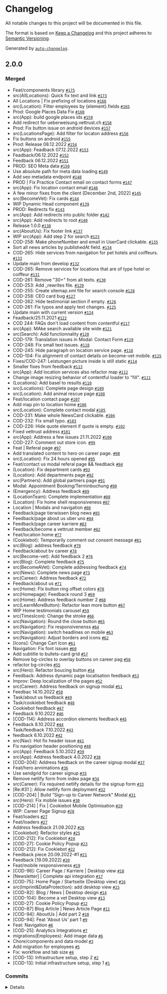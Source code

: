 # Changelog

All notable changes to this project will be documented in this file.

The format is based on [Keep a Changelog](https://keepachangelog.com/en/1.0.0/)
and this project adheres to [Semantic Versioning](https://semver.org/spec/v2.0.0.html).

Generated by [`auto-changelog`](https://github.com/CookPete/auto-changelog).

## 2.0.0

### Merged

- Feat/components library [`#175`](https://github.com/somethingcreative-agency/vettrust-clinica_alpina/pull/175)
- src(AllLocations): Quick fix text and link [`#173`](https://github.com/somethingcreative-agency/vettrust-clinica_alpina/pull/173)
- All Locations | Fix prefixing of locations [`#166`](https://github.com/somethingcreative-agency/vettrust-clinica_alpina/pull/166)
- src(Location): Filter employees by {element}.fields [`#165`](https://github.com/somethingcreative-agency/vettrust-clinica_alpina/pull/165)
- Prod: Google Places Data Fix [`#160`](https://github.com/somethingcreative-agency/vettrust-clinica_alpina/pull/160)
- src(App): build google places ids [`#159`](https://github.com/somethingcreative-agency/vettrust-clinica_alpina/pull/159)
- Add redirect for ueberweisung.vettrust.ch [`#158`](https://github.com/somethingcreative-agency/vettrust-clinica_alpina/pull/158)
- Prod: Fix button issue on android devices [`#157`](https://github.com/somethingcreative-agency/vettrust-clinica_alpina/pull/157)
- src(LocationsPage): Add filter for locaton address [`#156`](https://github.com/somethingcreative-agency/vettrust-clinica_alpina/pull/156)
-  Fix buttons on android [`#155`](https://github.com/somethingcreative-agency/vettrust-clinica_alpina/pull/155)
- Prod: Release 08.12.2022 [`#154`](https://github.com/somethingcreative-agency/vettrust-clinica_alpina/pull/154)
- src(App): Feadback 07.12.2022 [`#153`](https://github.com/somethingcreative-agency/vettrust-clinica_alpina/pull/153)
- Feadback/06.12.2022 [`#152`](https://github.com/somethingcreative-agency/vettrust-clinica_alpina/pull/152)
- Feedback 06.12.2022 [`#151`](https://github.com/somethingcreative-agency/vettrust-clinica_alpina/pull/151)
- PROD: SEO Meta data [`#150`](https://github.com/somethingcreative-agency/vettrust-clinica_alpina/pull/150)
- Use absolute path for meta data loading [`#149`](https://github.com/somethingcreative-agency/vettrust-clinica_alpina/pull/149)
- Add seo metadata endpoint [`#148`](https://github.com/somethingcreative-agency/vettrust-clinica_alpina/pull/148)
- PROD | Fix Practice Contact email on contact forms [`#147`](https://github.com/somethingcreative-agency/vettrust-clinica_alpina/pull/147)
- src(App): Fix location contact email  [`#146`](https://github.com/somethingcreative-agency/vettrust-clinica_alpina/pull/146)
- A few minor fixes from the client [December 2nd, 2022] [`#145`](https://github.com/somethingcreative-agency/vettrust-clinica_alpina/pull/145)
- src(BecomeVet): Fix cards [`#144`](https://github.com/somethingcreative-agency/vettrust-clinica_alpina/pull/144)
- WIP Dynamic Head component [`#139`](https://github.com/somethingcreative-agency/vettrust-clinica_alpina/pull/139)
- PROD: Redirects fix [`#143`](https://github.com/somethingcreative-agency/vettrust-clinica_alpina/pull/143)
- src(App): Add redirects into public folder [`#142`](https://github.com/somethingcreative-agency/vettrust-clinica_alpina/pull/142)
- src(App): Add redirects to root [`#140`](https://github.com/somethingcreative-agency/vettrust-clinica_alpina/pull/140)
- Release 1.0.0 [`#138`](https://github.com/somethingcreative-agency/vettrust-clinica_alpina/pull/138)
- src(AboutUs): Fix footer link [`#137`](https://github.com/somethingcreative-agency/vettrust-clinica_alpina/pull/137)
- WIP src(App): Add step 2 for search [`#123`](https://github.com/somethingcreative-agency/vettrust-clinica_alpina/pull/123)
- COD-258: Make phoneNumber and email in UserCard clickable. [`#135`](https://github.com/somethingcreative-agency/vettrust-clinica_alpina/pull/135)
- Sort all news articles by publishedAt field. [`#134`](https://github.com/somethingcreative-agency/vettrust-clinica_alpina/pull/134)
- COD-265: Hide services from navigation for pet hotels and coiffeurs. [`#133`](https://github.com/somethingcreative-agency/vettrust-clinica_alpina/pull/133)
- Update main from develop [`#132`](https://github.com/somethingcreative-agency/vettrust-clinica_alpina/pull/132)
- COD-265: Remove services for locations that are of type hotel or coiffeur [`#131`](https://github.com/somethingcreative-agency/vettrust-clinica_alpina/pull/131)
- COD-261: Remove "30+" from all texts. [`#130`](https://github.com/somethingcreative-agency/vettrust-clinica_alpina/pull/130)
- COD-253: Add _rewrites file. [`#129`](https://github.com/somethingcreative-agency/vettrust-clinica_alpina/pull/129)
- COD-255: Create sitemap.xml file for search console [`#128`](https://github.com/somethingcreative-agency/vettrust-clinica_alpina/pull/128)
- COD-258: CEO card bug [`#127`](https://github.com/somethingcreative-agency/vettrust-clinica_alpina/pull/127)
- COD-262: Hide testimonial section if empty. [`#126`](https://github.com/somethingcreative-agency/vettrust-clinica_alpina/pull/126)
- COD-261: Fix typos and apply text changes. [`#125`](https://github.com/somethingcreative-agency/vettrust-clinica_alpina/pull/125)
- Update main with current version [`#124`](https://github.com/somethingcreative-agency/vettrust-clinica_alpina/pull/124)
- Feadback/25.11.2021 [`#122`](https://github.com/somethingcreative-agency/vettrust-clinica_alpina/pull/122)
- COD 244: FAQs don't load content from contentful [`#117`](https://github.com/somethingcreative-agency/vettrust-clinica_alpina/pull/117)
- src(App): MAke search available site wide [`#121`](https://github.com/somethingcreative-agency/vettrust-clinica_alpina/pull/121)
- src(Search): Add functionnality [`#120`](https://github.com/somethingcreative-agency/vettrust-clinica_alpina/pull/120)
- COD-179: Translation issues in Modal: Contact Form [`#119`](https://github.com/somethingcreative-agency/vettrust-clinica_alpina/pull/119)
- COD-248: Fix small text issues. [`#118`](https://github.com/somethingcreative-agency/vettrust-clinica_alpina/pull/118)
- COD-245: Hide paragraph on location service page. [`#116`](https://github.com/somethingcreative-agency/vettrust-clinica_alpina/pull/116)
- COD-104: Fix alignment of contact details on become-vet mobile. [`#115`](https://github.com/somethingcreative-agency/vettrust-clinica_alpina/pull/115)
- Fixes/COD-247: Leistungen picture inside is still static [`#114`](https://github.com/somethingcreative-agency/vettrust-clinica_alpina/pull/114)
- Smaller fixes from feedback [`#113`](https://github.com/somethingcreative-agency/vettrust-clinica_alpina/pull/113)
- src(App): Add location services also refactor map [`#112`](https://github.com/somethingcreative-agency/vettrust-clinica_alpina/pull/112)
- Change image resizing behavior of contentful loader to "fill". [`#111`](https://github.com/somethingcreative-agency/vettrust-clinica_alpina/pull/111)
- (Locations): Add basel to results [`#110`](https://github.com/somethingcreative-agency/vettrust-clinica_alpina/pull/110)
- src(Locations): Complete page design [`#109`](https://github.com/somethingcreative-agency/vettrust-clinica_alpina/pull/109)
- src(Location): Add animal rescue page [`#108`](https://github.com/somethingcreative-agency/vettrust-clinica_alpina/pull/108)
- Feat/location contact page [`#107`](https://github.com/somethingcreative-agency/vettrust-clinica_alpina/pull/107)
- Add map pin to location home [`#106`](https://github.com/somethingcreative-agency/vettrust-clinica_alpina/pull/106)
- src(Location): Complete contact modal [`#105`](https://github.com/somethingcreative-agency/vettrust-clinica_alpina/pull/105)
- COD-231: Make whole NewsCard clickable. [`#104`](https://github.com/somethingcreative-agency/vettrust-clinica_alpina/pull/104)
- COD-232: Fix small typo. [`#103`](https://github.com/somethingcreative-agency/vettrust-clinica_alpina/pull/103)
- COD-226: Hide quote element if quote is empty. [`#102`](https://github.com/somethingcreative-agency/vettrust-clinica_alpina/pull/102)
- Fixed vettrust address [`#101`](https://github.com/somethingcreative-agency/vettrust-clinica_alpina/pull/101)
- src(App): Address a few issues 21.11.2022 [`#100`](https://github.com/somethingcreative-agency/vettrust-clinica_alpina/pull/100)
- COD-227: Comment out store icon. [`#99`](https://github.com/somethingcreative-agency/vettrust-clinica_alpina/pull/99)
- Feat | Referal page [`#97`](https://github.com/somethingcreative-agency/vettrust-clinica_alpina/pull/97)
- Add translated content to hero on career page. [`#98`](https://github.com/somethingcreative-agency/vettrust-clinica_alpina/pull/98)
- src(Location): Fix 24 hours opened [`#95`](https://github.com/somethingcreative-agency/vettrust-clinica_alpina/pull/95)
- Feat/contact us modal referal page && feedback [`#94`](https://github.com/somethingcreative-agency/vettrust-clinica_alpina/pull/94)
- (Location): Fix department cards [`#93`](https://github.com/somethingcreative-agency/vettrust-clinica_alpina/pull/93)
- (Location): Add departments page [`#92`](https://github.com/somethingcreative-agency/vettrust-clinica_alpina/pull/92)
- src(Partners): Add global partners page [`#91`](https://github.com/somethingcreative-agency/vettrust-clinica_alpina/pull/91)
- Modal: Appointment Booking/Terminbuchung [`#90`](https://github.com/somethingcreative-agency/vettrust-clinica_alpina/pull/90)
- (Emergency): Address feedback [`#89`](https://github.com/somethingcreative-agency/vettrust-clinica_alpina/pull/89)
- (LocationTeam): Complete implementation [`#88`](https://github.com/somethingcreative-agency/vettrust-clinica_alpina/pull/88)
- (Location): Fix home shell responsiveness [`#87`](https://github.com/somethingcreative-agency/vettrust-clinica_alpina/pull/87)
- Location | Modals and navigation [`#86`](https://github.com/somethingcreative-agency/vettrust-clinica_alpina/pull/86)
- Feedback/page tierwissen blog news [`#85`](https://github.com/somethingcreative-agency/vettrust-clinica_alpina/pull/85)
- Feedback/page about us uber uns [`#84`](https://github.com/somethingcreative-agency/vettrust-clinica_alpina/pull/84)
- Feedback/page career karriere [`#83`](https://github.com/somethingcreative-agency/vettrust-clinica_alpina/pull/83)
- Feedback/become a vettrust member [`#82`](https://github.com/somethingcreative-agency/vettrust-clinica_alpina/pull/82)
- Feat/location home [`#77`](https://github.com/somethingcreative-agency/vettrust-clinica_alpina/pull/77)
- (Cookiebot): Temporarily comment out consent message [`#81`](https://github.com/somethingcreative-agency/vettrust-clinica_alpina/pull/81)
- src(Blog): address feedback [`#79`](https://github.com/somethingcreative-agency/vettrust-clinica_alpina/pull/79)
- Feedback/about bv career [`#78`](https://github.com/somethingcreative-agency/vettrust-clinica_alpina/pull/78)
- src(Become-vet): Add feedback 2 [`#76`](https://github.com/somethingcreative-agency/vettrust-clinica_alpina/pull/76)
- src(Blog): Complete feedback [`#75`](https://github.com/somethingcreative-agency/vettrust-clinica_alpina/pull/75)
- src(BecomeAVet): Complete addressing feedback [`#74`](https://github.com/somethingcreative-agency/vettrust-clinica_alpina/pull/74)
- src(News): Complete news page [`#73`](https://github.com/somethingcreative-agency/vettrust-clinica_alpina/pull/73)
- src(Career): Address feedback [`#72`](https://github.com/somethingcreative-agency/vettrust-clinica_alpina/pull/72)
- Feedback/about us [`#71`](https://github.com/somethingcreative-agency/vettrust-clinica_alpina/pull/71)
- src(Home): FIx button ring offset colors [`#70`](https://github.com/somethingcreative-agency/vettrust-clinica_alpina/pull/70)
- src(Homepage): Feedback round 3 [`#69`](https://github.com/somethingcreative-agency/vettrust-clinica_alpina/pull/69)
- src(Home): Address feedback number 2 [`#68`](https://github.com/somethingcreative-agency/vettrust-clinica_alpina/pull/68)
- src(LearnMoreButton): Refactor lean more button [`#67`](https://github.com/somethingcreative-agency/vettrust-clinica_alpina/pull/67)
- WIP Home testimonials carousel [`#59`](https://github.com/somethingcreative-agency/vettrust-clinica_alpina/pull/59)
- src(TimesIcon): Change the stroke [`#66`](https://github.com/somethingcreative-agency/vettrust-clinica_alpina/pull/66)
- src(Navigation): Round the close button [`#65`](https://github.com/somethingcreative-agency/vettrust-clinica_alpina/pull/65)
- src(Navigation): Fix responsivenenss [`#64`](https://github.com/somethingcreative-agency/vettrust-clinica_alpina/pull/64)
- src(Navigation): switch headlines on mobile [`#63`](https://github.com/somethingcreative-agency/vettrust-clinica_alpina/pull/63)
- src(Navigation): Adjust borders and icons [`#62`](https://github.com/somethingcreative-agency/vettrust-clinica_alpina/pull/62)
- [Icons]: Change Cart Icon [`#61`](https://github.com/somethingcreative-agency/vettrust-clinica_alpina/pull/61)
- Navigation: Fix font issues [`#60`](https://github.com/somethingcreative-agency/vettrust-clinica_alpina/pull/60)
- Add subtitle to bullets-card grid [`#57`](https://github.com/somethingcreative-agency/vettrust-clinica_alpina/pull/57)
- Remove bg-circles to overlay buttons on career pag [`#56`](https://github.com/somethingcreative-agency/vettrust-clinica_alpina/pull/56)
- refactor bg-circles [`#55`](https://github.com/somethingcreative-agency/vettrust-clinica_alpina/pull/55)
- src(Hero): Refactor boucing button [`#54`](https://github.com/somethingcreative-agency/vettrust-clinica_alpina/pull/54)
- Feedback: Address dynamic page localisation feedback [`#53`](https://github.com/somethingcreative-agency/vettrust-clinica_alpina/pull/53)
- Improv: Deep localization of the pages [`#52`](https://github.com/somethingcreative-agency/vettrust-clinica_alpina/pull/52)
- src(Career): Address feedback on signup modal [`#51`](https://github.com/somethingcreative-agency/vettrust-clinica_alpina/pull/51)
- Feedbac 14.10.2022 [`#50`](https://github.com/somethingcreative-agency/vettrust-clinica_alpina/pull/50)
- Task/about us feedback [`#49`](https://github.com/somethingcreative-agency/vettrust-clinica_alpina/pull/49)
- Task/cookiebot feedback [`#48`](https://github.com/somethingcreative-agency/vettrust-clinica_alpina/pull/48)
- Cookiebot feedback [`#47`](https://github.com/somethingcreative-agency/vettrust-clinica_alpina/pull/47)
- Feedback 9.10.2022 [`#46`](https://github.com/somethingcreative-agency/vettrust-clinica_alpina/pull/46)
- [COD-114]: Address accordion elements feedback [`#45`](https://github.com/somethingcreative-agency/vettrust-clinica_alpina/pull/45)
- Feedback 8.10.2022 [`#44`](https://github.com/somethingcreative-agency/vettrust-clinica_alpina/pull/44)
- Task/feedback 7.10.2022 [`#43`](https://github.com/somethingcreative-agency/vettrust-clinica_alpina/pull/43)
- feedback 6.10.2022 [`#42`](https://github.com/somethingcreative-agency/vettrust-clinica_alpina/pull/42)
- src(Nav): Hot fix header issue [`#41`](https://github.com/somethingcreative-agency/vettrust-clinica_alpina/pull/41)
-  Fix navigation header positioning [`#40`](https://github.com/somethingcreative-agency/vettrust-clinica_alpina/pull/40)
- src(App): Feedback 5.10.2022 [`#39`](https://github.com/somethingcreative-agency/vettrust-clinica_alpina/pull/39)
- src(App): Address feedback 4.0.2022 [`#38`](https://github.com/somethingcreative-agency/vettrust-clinica_alpina/pull/38)
-  [COD-204]: Address feedback on the career signup modal [`#37`](https://github.com/somethingcreative-agency/vettrust-clinica_alpina/pull/37)
- Feat/hero annimations [`#36`](https://github.com/somethingcreative-agency/vettrust-clinica_alpina/pull/36)
- Use sendgrid for career signup [`#35`](https://github.com/somethingcreative-agency/vettrust-clinica_alpina/pull/35)
- Remove netlify form from index page [`#34`](https://github.com/somethingcreative-agency/vettrust-clinica_alpina/pull/34)
- src(Career): Fix required netlify details for the signup form [`#33`](https://github.com/somethingcreative-agency/vettrust-clinica_alpina/pull/33)
- [Re:#31 ]: Allow netlify form deployment [`#32`](https://github.com/somethingcreative-agency/vettrust-clinica_alpina/pull/32)
- [COD-204] | Build "Sign-up to Career Network" Modal [`#31`](https://github.com/somethingcreative-agency/vettrust-clinica_alpina/pull/31)
- src(Hero): Fix mobile issues [`#30`](https://github.com/somethingcreative-agency/vettrust-clinica_alpina/pull/30)
- [COD-214] | Fix | Cookiebot Mobile Optimisation [`#29`](https://github.com/somethingcreative-agency/vettrust-clinica_alpina/pull/29)
- WIP: Career Page Signup [`#28`](https://github.com/somethingcreative-agency/vettrust-clinica_alpina/pull/28)
- Feat/loaders [`#27`](https://github.com/somethingcreative-agency/vettrust-clinica_alpina/pull/27)
- Feat/loaders [`#27`](https://github.com/somethingcreative-agency/vettrust-clinica_alpina/pull/27)
- Address feedback 21.09.2022 [`#26`](https://github.com/somethingcreative-agency/vettrust-clinica_alpina/pull/26)
- [Cookiebot]: Refactor styles [`#25`](https://github.com/somethingcreative-agency/vettrust-clinica_alpina/pull/25)
- [COD-212]: Fix Cookiebot [`#24`](https://github.com/somethingcreative-agency/vettrust-clinica_alpina/pull/24)
- [COD-27]: Cookie Policy Popup [`#23`](https://github.com/somethingcreative-agency/vettrust-clinica_alpina/pull/23)
- [COD-212]: Fix Cookiebot [`#22`](https://github.com/somethingcreative-agency/vettrust-clinica_alpina/pull/22)
- Feedback piece 20.09.2022-#1 [`#21`](https://github.com/somethingcreative-agency/vettrust-clinica_alpina/pull/21)
- Feedback [19.09.2022] [`#20`](https://github.com/somethingcreative-agency/vettrust-clinica_alpina/pull/20)
- Feat/mobile responsiveness [`#19`](https://github.com/somethingcreative-agency/vettrust-clinica_alpina/pull/19)
- [COD-96]: Career Page / Karriere | Desktop view [`#18`](https://github.com/somethingcreative-agency/vettrust-clinica_alpina/pull/18)
- [Newsletter] | Complete api integration [`#17`](https://github.com/somethingcreative-agency/vettrust-clinica_alpina/pull/17)
- [COD-75]: Home Page / Startseite (Desktop view) [`#16`](https://github.com/somethingcreative-agency/vettrust-clinica_alpina/pull/16)
- src(Imprint&DataProtection): add desktop view [`#15`](https://github.com/somethingcreative-agency/vettrust-clinica_alpina/pull/15)
- [COD-82]: Blog / News | Desktop design [`#14`](https://github.com/somethingcreative-agency/vettrust-clinica_alpina/pull/14)
- [COD-104]: Become a vet Desktop view [`#13`](https://github.com/somethingcreative-agency/vettrust-clinica_alpina/pull/13)
- [COD-27]: Cookie Policy Popup [`#12`](https://github.com/somethingcreative-agency/vettrust-clinica_alpina/pull/12)
- [COD-87] Blog Article | News Article Page [`#11`](https://github.com/somethingcreative-agency/vettrust-clinica_alpina/pull/11)
- [COD-94]: AboutUs | Add part 2 [`#10`](https://github.com/somethingcreative-agency/vettrust-clinica_alpina/pull/10)
- [COD-94]: Feat 'About Us' part 1 [`#9`](https://github.com/somethingcreative-agency/vettrust-clinica_alpina/pull/9)
- Feat: Navigation [`#8`](https://github.com/somethingcreative-agency/vettrust-clinica_alpina/pull/8)
- [COD-25]: Analytics Integrations [`#7`](https://github.com/somethingcreative-agency/vettrust-clinica_alpina/pull/7)
- migrations(Employees): Add image data [`#6`](https://github.com/somethingcreative-agency/vettrust-clinica_alpina/pull/6)
- Chore/components and data model [`#3`](https://github.com/somethingcreative-agency/vettrust-clinica_alpina/pull/3)
- Add migration for employees [`#5`](https://github.com/somethingcreative-agency/vettrust-clinica_alpina/pull/5)
- Fix: workflow and tab size [`#4`](https://github.com/somethingcreative-agency/vettrust-clinica_alpina/pull/4)
- [COD-13]: Infrastructure setup, step 2 [`#2`](https://github.com/somethingcreative-agency/vettrust-clinica_alpina/pull/2)
- [COD-13]: Initial infrastructure setup, step 1 [`#1`](https://github.com/somethingcreative-agency/vettrust-clinica_alpina/pull/1)

### Commits
<details>

- src(App): Add components library [`cd3853d`](https://github.com/somethingcreative-agency/vettrust-clinica_alpina/commit/cd3853d06025021196728e0118340696824b1850)
- src(App): Fix build script [`c449adf`](https://github.com/somethingcreative-agency/vettrust-clinica_alpina/commit/c449adf8482294e47e8d0131fc559bee4cad518c)
- src(App): Run scripts [`c0e67f5`](https://github.com/somethingcreative-agency/vettrust-clinica_alpina/commit/c0e67f586feb364d5e874072062c3167596fff95)
- src(App): complete feedback [`74c5af5`](https://github.com/somethingcreative-agency/vettrust-clinica_alpina/commit/74c5af549dfff40f9a2a8c19781f1e5d66b41bf1)
- src(App): Apply use memo in multiple places to get better ux on mobile devices [`42d7684`](https://github.com/somethingcreative-agency/vettrust-clinica_alpina/commit/42d76844d46ee691289eaad86b8c98e1c7aba1e3)
- src(Search): Complete the whole flow [`46f71af`](https://github.com/somethingcreative-agency/vettrust-clinica_alpina/commit/46f71afbf3119f593b5ca1ab1ffeb94f74969f50)
- src(Location/Team): Fix filtering [`3320381`](https://github.com/somethingcreative-agency/vettrust-clinica_alpina/commit/3320381937670debfb4bc1efe0df2c2a89b5fa76)
- src(App): Memoize all caroussel content [`c5a64ce`](https://github.com/somethingcreative-agency/vettrust-clinica_alpina/commit/c5a64ce9fc817e92ebf92b465d63ccc8d826bb22)
- src(Location): Change FAQs relationship [`2291988`](https://github.com/somethingcreative-agency/vettrust-clinica_alpina/commit/22919885268692e777453c728464b109f6bce4c6)
- src(LocationServices): Address feedback [`868ef1b`](https://github.com/somethingcreative-agency/vettrust-clinica_alpina/commit/868ef1ba2cf402a847d210d180a2c62e390d9a09)
- src(LocationHome): Address feadback [`04139e6`](https://github.com/somethingcreative-agency/vettrust-clinica_alpina/commit/04139e68c15caae44d78d93ca6fe53e676e3d032)
- src(Maps): Update gesture handling [`3348cbe`](https://github.com/somethingcreative-agency/vettrust-clinica_alpina/commit/3348cbe846cb7561b93fa04e7733731ab13d8fe8)
- src(Locations): Complete scroll effect on all locations and locations results [`3b4d0b4`](https://github.com/somethingcreative-agency/vettrust-clinica_alpina/commit/3b4d0b4decf4901e9c556ee9a76189ba502ffda8)
- src(Migrations): Add migration for changing employees image descriptions [`d8067ee`](https://github.com/somethingcreative-agency/vettrust-clinica_alpina/commit/d8067ee017964920393e53b04b49e36716e9c78d)
- src(App): address feedback [`c6d7389`](https://github.com/somethingcreative-agency/vettrust-clinica_alpina/commit/c6d73896fc2744c3151d7fdf83cead53fc9e9b9e)
- src(ForVets): Address feedback [`74e46ea`](https://github.com/somethingcreative-agency/vettrust-clinica_alpina/commit/74e46ea96fdde18b329cbf2b113623d518b81884)
- src(Github): add new access token [`aaae9c9`](https://github.com/somethingcreative-agency/vettrust-clinica_alpina/commit/aaae9c965eeaff07ac72415be554f4fcb527338c)
- src(App): Adderss feedback [`85283aa`](https://github.com/somethingcreative-agency/vettrust-clinica_alpina/commit/85283aa54fdba865ec7090302451f5abe12254af)
- src(Maps): Update gesture handling [`e368050`](https://github.com/somethingcreative-agency/vettrust-clinica_alpina/commit/e36805024dfaebdfac8abfbfe7e7f572f6a7816c)
- bump version 1.0.2 [`2cfe5c9`](https://github.com/somethingcreative-agency/vettrust-clinica_alpina/commit/2cfe5c9956ca7ad3ad0a85f468db18c94caca03c)
- src(LocationDepartments): Fix the scrolling issue when visiting a department from location home [`17320bc`](https://github.com/somethingcreative-agency/vettrust-clinica_alpina/commit/17320bccf89baff3799f3eb390997c6f1f8f540c)
- scss(Typography): Refactor the pulling of 'noto-sans-condensed' [`a0db904`](https://github.com/somethingcreative-agency/vettrust-clinica_alpina/commit/a0db90445fce071574d63b71af032b9539b4e00b)
- bump 1.0.3 [`2716bc5`](https://github.com/somethingcreative-agency/vettrust-clinica_alpina/commit/2716bc5fc04cf6539d21e58a2b70c628f0919a27)
- src(Map): Add external redirections [`4066d26`](https://github.com/somethingcreative-agency/vettrust-clinica_alpina/commit/4066d26a01045ed89a377bf9f3a3c3979533ec58)
- src(Location): Remove ratings from annonimous users [`ecccd8e`](https://github.com/somethingcreative-agency/vettrust-clinica_alpina/commit/ecccd8e966459a4aa7cbbf05f5cf3e3210374bdc)
- src(Search): Complete fixing the search [`343b02c`](https://github.com/somethingcreative-agency/vettrust-clinica_alpina/commit/343b02c7060b5d0022d08eeff51b8630853f1e59)
- src(NewsArticles): Fix breadcrumb transition [`c7785ed`](https://github.com/somethingcreative-agency/vettrust-clinica_alpina/commit/c7785eda1c427bb7306da9a032b672de940041c2)
- src(Locations): Fix line breaks [`94bdae2`](https://github.com/somethingcreative-agency/vettrust-clinica_alpina/commit/94bdae2c91cdda6e77afd24523b41b71078bfa24)
- src(App): Complete feedback [`352940c`](https://github.com/somethingcreative-agency/vettrust-clinica_alpina/commit/352940cc27e9db9eabd495a169ab27d6255324bb)
- src(Checkbox): Fix disabled state cursor [`afde356`](https://github.com/somethingcreative-agency/vettrust-clinica_alpina/commit/afde35645f28fb2261402dfe2516f79972c220f9)
- src(LocationHome): filter out standard services from the services carousel [`587e4bb`](https://github.com/somethingcreative-agency/vettrust-clinica_alpina/commit/587e4bbb449032eb6ae013f132db23aeac429e24)
- src(DesignSystem): upgrade version [`41de593`](https://github.com/somethingcreative-agency/vettrust-clinica_alpina/commit/41de5933fcb54ca298298a3eb32ae98fbbd548d4)
- src(LocationMapMarker): Fix mobile issues [`9b85f72`](https://github.com/somethingcreative-agency/vettrust-clinica_alpina/commit/9b85f725f2a58cf5966ec598ad47dab4a7c6273a)
- src(Announcements): Fix outline issue [`0172c8e`](https://github.com/somethingcreative-agency/vettrust-clinica_alpina/commit/0172c8e703e992ddc216bae741ab5603545dfcf7)
- src(npm): change env variable in .npmrc [`037492a`](https://github.com/somethingcreative-agency/vettrust-clinica_alpina/commit/037492a0e7238377711274261b896fbb4ffb7ffe)
- src(npm): Add .npmrc file [`bfba5f1`](https://github.com/somethingcreative-agency/vettrust-clinica_alpina/commit/bfba5f10a9414db1a53410a4e10bb1750acf5c6b)
- src(VtHead): Fix import issue [`6ad7434`](https://github.com/somethingcreative-agency/vettrust-clinica_alpina/commit/6ad7434a33f7155501a76ac13f04803c543373f9)
- src(AllLocations): Fix color issues [`3a5302e`](https://github.com/somethingcreative-agency/vettrust-clinica_alpina/commit/3a5302ee982202c330c65d6d0c2674a038e118ff)
- src(AllLocations): fix prefixing of locations [`1222895`](https://github.com/somethingcreative-agency/vettrust-clinica_alpina/commit/122289506aa7568624cc7c82a8b5fb54dcca75b3)
- src(App): Add seo metadata endpoint [`cb8f735`](https://github.com/somethingcreative-agency/vettrust-clinica_alpina/commit/cb8f735dde578621a3475564307cd94f92340e77)
- src(App): Fix image alts and yarn.lock [`a9deb60`](https://github.com/somethingcreative-agency/vettrust-clinica_alpina/commit/a9deb600280207ea0ed99543584d7742e7ead348)
- src(App): Optimize server side rendered props [`94438f2`](https://github.com/somethingcreative-agency/vettrust-clinica_alpina/commit/94438f2ec5f5f1fbc19897372dba087f04f2acca)
- src(Sarch): Complete locale change fi [`a773de0`](https://github.com/somethingcreative-agency/vettrust-clinica_alpina/commit/a773de0c7ccad72ca2ddc42c273920992a48b68f)
- src(App): Add meta descriptions [`b705771`](https://github.com/somethingcreative-agency/vettrust-clinica_alpina/commit/b705771ebe84508c909ce62ebbaa4ec288b9bd6f)
- src(App): Add changelog [`32270dc`](https://github.com/somethingcreative-agency/vettrust-clinica_alpina/commit/32270dca34e5d594bab929b46015a32fae45fba6)
- src(Search): Complete mobile [`18dc9bc`](https://github.com/somethingcreative-agency/vettrust-clinica_alpina/commit/18dc9bc13947396ad56be57e684b756d162627ac)
- src(Location): Add announcements [`fa6baa9`](https://github.com/somethingcreative-agency/vettrust-clinica_alpina/commit/fa6baa90b04112221acf4af64986e797f2fbdf80)
- src(App): Remove the VtHead component from individual pages [`807da3a`](https://github.com/somethingcreative-agency/vettrust-clinica_alpina/commit/807da3af93a64d9cb24116f887cf273ff7c08efc)
- src(App): Add dynamic head component [`dcb403a`](https://github.com/somethingcreative-agency/vettrust-clinica_alpina/commit/dcb403a661ad2a470ca107ae5a44154ef678c350)
- src(Search): Complete desktop impl [`eecd528`](https://github.com/somethingcreative-agency/vettrust-clinica_alpina/commit/eecd52855cbeda52252fe579efdda372cc7a6832)
- src(App): Add logic for external locations [`bec50ad`](https://github.com/somethingcreative-agency/vettrust-clinica_alpina/commit/bec50ad20ed3c12775d80d03f71ff6ca719527ec)
- src(App): Fix image exceptions [`a08a493`](https://github.com/somethingcreative-agency/vettrust-clinica_alpina/commit/a08a493f66a511d77bd60b2e2c2f6e29ce61b213)
- src(App): Add a few fixes [`4f3d5c1`](https://github.com/somethingcreative-agency/vettrust-clinica_alpina/commit/4f3d5c1c3c93f68c8a7ca19cdb1c2e1638d92dfa)
- src(Services): Remove page for pet hotel and coiffeur locations [`45cb7e8`](https://github.com/somethingcreative-agency/vettrust-clinica_alpina/commit/45cb7e847b24cdf49f6f8e91f0dc074e74520340)
- src(Search): Add load more logic [`a13aa05`](https://github.com/somethingcreative-agency/vettrust-clinica_alpina/commit/a13aa055c4c1d0f091aab0ec034079742970dd17)
- src(App): address feadback [`8b8cb5a`](https://github.com/somethingcreative-agency/vettrust-clinica_alpina/commit/8b8cb5a2460e44b5883825537f05ec43940fc878)
- src(SearchResults): Add 24px icon [`7a0e1cd`](https://github.com/somethingcreative-agency/vettrust-clinica_alpina/commit/7a0e1cd92c08503b9deacbd0783d3d002bc59c4a)
- src(Search): Fix icons [`949d071`](https://github.com/somethingcreative-agency/vettrust-clinica_alpina/commit/949d071541bc03b45cb7c0429fa52e9142488dc5)
- src(App): use absolute path for meta data loading [`da1d959`](https://github.com/somethingcreative-agency/vettrust-clinica_alpina/commit/da1d95934c29cabda69e8555282a823b8c936c62)
- src(Footer): Add social links [`888f273`](https://github.com/somethingcreative-agency/vettrust-clinica_alpina/commit/888f2736a6a8525468688d1edcf8f948d0806125)
- src(Search): Fix results accuracy [`e38ff3d`](https://github.com/somethingcreative-agency/vettrust-clinica_alpina/commit/e38ff3d23fb1998e2224a81e2cea18dae0a30fae)
- src(NewsCard): localise date [`0a70bf5`](https://github.com/somethingcreative-agency/vettrust-clinica_alpina/commit/0a70bf5b7b25ac0ddb7ba7a31cf6ea2bf95d5242)
- src(App): Fix location contact [`4772a79`](https://github.com/somethingcreative-agency/vettrust-clinica_alpina/commit/4772a7997ff71c99fbf3a5f47c94f81441fbc786)
- src(App): Fix buttons on android [`cb5d4d5`](https://github.com/somethingcreative-agency/vettrust-clinica_alpina/commit/cb5d4d58a68446b56e71a07cebf5f56f4f0b1669)
- src(AllLocations): fix prefixing of locations [`4fb9c44`](https://github.com/somethingcreative-agency/vettrust-clinica_alpina/commit/4fb9c442b2fce7edab105aa9c77edff73ec1f7cf)
- src(App): Fix translations [`20ba277`](https://github.com/somethingcreative-agency/vettrust-clinica_alpina/commit/20ba277a805b3f1a43be53c7e2ebb01ee1ea1274)
- src(App): Change favicon.ico and update about us page [`e9184f5`](https://github.com/somethingcreative-agency/vettrust-clinica_alpina/commit/e9184f505e3b8bcf97b4a2d6114fccd381e78248)
- src(AnnouncementModal): Close modal by clickin on all clear button [`da30812`](https://github.com/somethingcreative-agency/vettrust-clinica_alpina/commit/da30812caf3d3f1461611733e61e0d0a99519cad)
- src(Search): Document atoms [`b2e4e3d`](https://github.com/somethingcreative-agency/vettrust-clinica_alpina/commit/b2e4e3d34a7cefe9c646a5584c721947d2429687)
- src(About): Fix date sorting [`af7b801`](https://github.com/somethingcreative-agency/vettrust-clinica_alpina/commit/af7b8012f6dcd82726f9d1f42dad28e078efed4b)
- src(App): sort about us articles [`3dd1de2`](https://github.com/somethingcreative-agency/vettrust-clinica_alpina/commit/3dd1de2240163eb0b7173b8adbce2bd5ccff924a)
- src(App): Add url to seo metadata [`0d272db`](https://github.com/somethingcreative-agency/vettrust-clinica_alpina/commit/0d272dbc5d14373eaf9f0c087a977d796a852454)
- src(Announcements): Fix allignment [`f0a05f2`](https://github.com/somethingcreative-agency/vettrust-clinica_alpina/commit/f0a05f2dd9a6ce59b37edaaeddf80d25b01ef0cb)
- src(_App): Update meta image [`917e80b`](https://github.com/somethingcreative-agency/vettrust-clinica_alpina/commit/917e80b875585775996e016a678717a01bcec6bf)
- src(App): Add favicon.ico [`0e337c6`](https://github.com/somethingcreative-agency/vettrust-clinica_alpina/commit/0e337c67476e7a842a11c49b449a8947512b47a2)
- src(Api): Fix linting problems [`12087e5`](https://github.com/somethingcreative-agency/vettrust-clinica_alpina/commit/12087e51446496bede99e461c679087abb1c68b1)
- Merge pull request #136 from somethingcreative-agency/feat/announcements [`9b992d8`](https://github.com/somethingcreative-agency/vettrust-clinica_alpina/commit/9b992d8b2830be9e62afdd7578505e1575b1b4a2)
- src(ForVets): Complete form validations [`cd813f5`](https://github.com/somethingcreative-agency/vettrust-clinica_alpina/commit/cd813f5d190f7ed755c318fcf8b1ce7655042654)
- src(App): Add step 2 for serch [`d195b69`](https://github.com/somethingcreative-agency/vettrust-clinica_alpina/commit/d195b69d0371b0421756575fe48bd6b66316fa2b)
- src(App): Add date picker and number inputs [`258966b`](https://github.com/somethingcreative-agency/vettrust-clinica_alpina/commit/258966b4f25e29468cf47d9461a330b7bb6df1a0)
- src(App): Add custom dots to all carousels [`2c95eae`](https://github.com/somethingcreative-agency/vettrust-clinica_alpina/commit/2c95eae923720e2cf01820bef16ec99a557d78cf)
- src(App): Complete location based carousels [`e8420c0`](https://github.com/somethingcreative-agency/vettrust-clinica_alpina/commit/e8420c037fa7b3fe0777cc9bf789657d4dea20e3)
- src(LocationTeam): Complete implementation [`518f2b3`](https://github.com/somethingcreative-agency/vettrust-clinica_alpina/commit/518f2b3ad793d6035d49b2bfc43323df32dc3718)
- src(Location): Add departments page [`eb04c3f`](https://github.com/somethingcreative-agency/vettrust-clinica_alpina/commit/eb04c3f7285f6f689faa724a1b2a9393bc85b4da)
- src(App): Fix carousels and referal email [`8463ea9`](https://github.com/somethingcreative-agency/vettrust-clinica_alpina/commit/8463ea95361d7312e544a7a1d04183c39ab606b5)
- src(App): Address feedback 25.11.2022 [`12b8cba`](https://github.com/somethingcreative-agency/vettrust-clinica_alpina/commit/12b8cba4c6e2c5c38ab5ef94996af5e633523831)
- src(Location): Adjust navigation and sort teams [`1de0fad`](https://github.com/somethingcreative-agency/vettrust-clinica_alpina/commit/1de0fadaebc4c1f3a19411b8b3209bab8ed01e4b)
- src(Search): Handle defaults for inputs [`df38c86`](https://github.com/somethingcreative-agency/vettrust-clinica_alpina/commit/df38c86753fb88dda9414163cfe081da41e025a2)
- src(Modals): Refactor modals and add emergency modal [`0d3e794`](https://github.com/somethingcreative-agency/vettrust-clinica_alpina/commit/0d3e794bdc81aedb2488bcc458858962cba69155)
- src(Location): Add contact page [`2e2a9a6`](https://github.com/somethingcreative-agency/vettrust-clinica_alpina/commit/2e2a9a6adf822818877f55a67b9689b6590ebd34)
- src(Location): Add contact modal [`3d61645`](https://github.com/somethingcreative-agency/vettrust-clinica_alpina/commit/3d61645d489dbe0d8e1ec1db31c9230423d625dd)
- src(Location): Fix department cards [`e1d4ad2`](https://github.com/somethingcreative-agency/vettrust-clinica_alpina/commit/e1d4ad2f1b6b9c68b8112fd0f57bbf1e2a309dc6)
- src(App): Add search empty state and refactor [`a1cd1bd`](https://github.com/somethingcreative-agency/vettrust-clinica_alpina/commit/a1cd1bdb953a1f0646a87d458fc84a9ba1620f23)
- src(Map): add styles [`d923f4a`](https://github.com/somethingcreative-agency/vettrust-clinica_alpina/commit/d923f4a6c6335976ab3f62c766effcc4834d6157)
- src(ForVets): Complete translations [`db6c0bb`](https://github.com/somethingcreative-agency/vettrust-clinica_alpina/commit/db6c0bb0b9785384946b004cc36e1cf8a2c80743)
- src(App): update partners page [`23c6ddc`](https://github.com/somethingcreative-agency/vettrust-clinica_alpina/commit/23c6ddcfea503e87c0507870d984a0f74d7e9598)
- src(Search): Complete desktop functionality [`8f80e41`](https://github.com/somethingcreative-agency/vettrust-clinica_alpina/commit/8f80e41f97fd26e9ae6c42b7ef71196c0eddb07e)
- Add _rewrites file. [`7067ba8`](https://github.com/somethingcreative-agency/vettrust-clinica_alpina/commit/7067ba8eaa4fca79e57c8a242c3d97fc43a6f3af)
- src(App): Add gmaps [`7260dc2`](https://github.com/somethingcreative-agency/vettrust-clinica_alpina/commit/7260dc252cf05d920eb8164e368def998a4f4fc4)
- src(Location): Fix home shell responsiveness [`d1aff7f`](https://github.com/somethingcreative-agency/vettrust-clinica_alpina/commit/d1aff7f6371e7660037d084f7ad1a47f1d431cdf)
- src(Faqs): Load faqs from contentful [`a244112`](https://github.com/somethingcreative-agency/vettrust-clinica_alpina/commit/a244112387aec8434726c2b67da4dfec3c107c43)
- Make whole NewsCard clickable. [`c48f18b`](https://github.com/somethingcreative-agency/vettrust-clinica_alpina/commit/c48f18bd6fd1e2eedce59f967385f2149e3bec56)
- src(App): Address feedback [`d556a81`](https://github.com/somethingcreative-agency/vettrust-clinica_alpina/commit/d556a81e9f2f7fd0bbcd61aa15f2a85d42f23daf)
- src(Search): Fix default zoom value [`eabf457`](https://github.com/somethingcreative-agency/vettrust-clinica_alpina/commit/eabf4577ffabd5a7b67f4858a2ba87de1436bafa)
- src(Modals): Add appointment booking modal [`f8a5e51`](https://github.com/somethingcreative-agency/vettrust-clinica_alpina/commit/f8a5e5168be9d0ff93e98faed0fdc3416c317565)
- Fix typos and apply text changes. [`9c17d12`](https://github.com/somethingcreative-agency/vettrust-clinica_alpina/commit/9c17d12994773dee7e708dbeac5a4b3c202ba81b)
- src(App): Complete form for vets form submission [`01162a7`](https://github.com/somethingcreative-agency/vettrust-clinica_alpina/commit/01162a747934b6ce5824b7315b41396e11088a33)
- src(App): Fix a few issues [`bb9cc44`](https://github.com/somethingcreative-agency/vettrust-clinica_alpina/commit/bb9cc447cbc0a6927376b7723c324f9776d600dd)
- src(App): Fix a few edge cases [`6933eb7`](https://github.com/somethingcreative-agency/vettrust-clinica_alpina/commit/6933eb790fd8298b72b13a65b9a9451bdb192a00)
- src(Location): Add visitors information section [`3842123`](https://github.com/somethingcreative-agency/vettrust-clinica_alpina/commit/38421232b27041bf93f5a73093d38e6d779b99a0)
- src(Home): Add redirects to maps [`b716a4f`](https://github.com/somethingcreative-agency/vettrust-clinica_alpina/commit/b716a4fc7169cb399d80ef948de9c50abe7d4bb5)
- Add sitemaps. [`091ed93`](https://github.com/somethingcreative-agency/vettrust-clinica_alpina/commit/091ed93cd50b90a2e8ccf6d0bdefde77750c5d60)
- src(Location): complete home page [`0655532`](https://github.com/somethingcreative-agency/vettrust-clinica_alpina/commit/0655532b6ad1fd4fd8280924f2553060a87e0d38)
- src(App): update translations [`dd9c58f`](https://github.com/somethingcreative-agency/vettrust-clinica_alpina/commit/dd9c58f45f50cb8cde4e8c60dbcb53c2403d0508)
- src(Emergency): Address feedback [`93042a8`](https://github.com/somethingcreative-agency/vettrust-clinica_alpina/commit/93042a8c3308ab2374560ab876ff7fffb5a1864d)
- Hide testimonial section if empty. [`1cae01b`](https://github.com/somethingcreative-agency/vettrust-clinica_alpina/commit/1cae01bc73b88f87679c54686b1b1098460563fb)
- src(App): Update translations [`09958d1`](https://github.com/somethingcreative-agency/vettrust-clinica_alpina/commit/09958d121a1fe49a9668e4265b7e28ad42754b96)
- Fix errors in translation files. [`3bb2dfc`](https://github.com/somethingcreative-agency/vettrust-clinica_alpina/commit/3bb2dfcd264e2ff50337cb4f03dfa1534ff66168)
- src(Locations): Add basel to results [`40bdfe9`](https://github.com/somethingcreative-agency/vettrust-clinica_alpina/commit/40bdfe97ab9313a1d5365c41aeca408104a54abe)
- Hide quote element if quote is empty. [`4651a2e`](https://github.com/somethingcreative-agency/vettrust-clinica_alpina/commit/4651a2e0a50c7f4dd1db106b8e6d91473e46c99b)
- Fix "invalid date" issue. [`219bb95`](https://github.com/somethingcreative-agency/vettrust-clinica_alpina/commit/219bb95f4f97a6fc84e45db684c0c7ddf8c4349e)
- Add rewrite rules for pet hotels and pet coiffeurs. [`b85b834`](https://github.com/somethingcreative-agency/vettrust-clinica_alpina/commit/b85b834dd5d6049b6ef5fc4ca34bc97e96c0a4c5)
- Make phoneNumber and email in UserCard clickable. [`550b755`](https://github.com/somethingcreative-agency/vettrust-clinica_alpina/commit/550b755d9951ddb3f85cd9dbeef5c8991854db94)
- Add sand colored border to newsletter input fields on blog page. [`f170dc8`](https://github.com/somethingcreative-agency/vettrust-clinica_alpina/commit/f170dc830a792aa15aad9c5bf31adad6e18b14f9)
- src(PetRescue): Add links [`b38ea66`](https://github.com/somethingcreative-agency/vettrust-clinica_alpina/commit/b38ea6682bb3442e38c9cd9d759156e20cb7aa7c)
- Comment out store icon. [`b8da4c2`](https://github.com/somethingcreative-agency/vettrust-clinica_alpina/commit/b8da4c238f2820978078b51751c1af8233d40c10)
- Hide services from navigation for pet hotels and coiffeurs. [`8b7506b`](https://github.com/somethingcreative-agency/vettrust-clinica_alpina/commit/8b7506b2b49dd9af002c310f1d0273afda66925c)
- Fix small text issues. [`ea0b9b8`](https://github.com/somethingcreative-agency/vettrust-clinica_alpina/commit/ea0b9b809533bded20ac7177cb4670149153bf77)
- Fix alignment of contact details on become-vet mobile. [`4710ad7`](https://github.com/somethingcreative-agency/vettrust-clinica_alpina/commit/4710ad73fb6fecb1e75f703d2ab5690a8f5f64c4)
- Fix linter warnings. [`876f26b`](https://github.com/somethingcreative-agency/vettrust-clinica_alpina/commit/876f26b1bf2a09afa148a60d450ba2cb47c2a8e5)
- Show correct image in service modal. [`731092b`](https://github.com/somethingcreative-agency/vettrust-clinica_alpina/commit/731092b30c0bcc0004cbd9528b25a8d8d7c56bdd)
- Fix warning on VetTrustMap. [`5653e0a`](https://github.com/somethingcreative-agency/vettrust-clinica_alpina/commit/5653e0a68e21380eb3cabced6df5b333962cc4f7)
- src(TeamMemberCard): Fix indent problem [`640f7a2`](https://github.com/somethingcreative-agency/vettrust-clinica_alpina/commit/640f7a215c13e1f8e8de46a481b7b47f5bea789b)
- Hide services for pet hotels and pet salons. [`4b16b81`](https://github.com/somethingcreative-agency/vettrust-clinica_alpina/commit/4b16b811fa71b1f59b5848245423a0a2a70e6a0f)
- Remove "30+" from all texts. [`d905b5d`](https://github.com/somethingcreative-agency/vettrust-clinica_alpina/commit/d905b5d38bed5fd7a7951509744cea78dead7702)
- src(Services): Allo display of horse medizin [`8aa601a`](https://github.com/somethingcreative-agency/vettrust-clinica_alpina/commit/8aa601a81db6a319736b414b6ca00554491d401c)
- Fix URL in location hero component. [`1fd434e`](https://github.com/somethingcreative-agency/vettrust-clinica_alpina/commit/1fd434eea5ba4c0cb8e1ff88310c458453d11982)
- Fix text colors in HeroNewsCard. [`56c8193`](https://github.com/somethingcreative-agency/vettrust-clinica_alpina/commit/56c8193cdec1caf20ad124060e3002f6c65cd552)
- src(App): More edge cases [`b39cb22`](https://github.com/somethingcreative-agency/vettrust-clinica_alpina/commit/b39cb22a3dd27879b1e1f63ff06f027f714b7341)
- Fix not disappearing url bar on mobile safari. [`9f7c639`](https://github.com/somethingcreative-agency/vettrust-clinica_alpina/commit/9f7c6391e0498c736036151acb25fc738ee21762)
- src(App): Remove linting warnings [`1af92b5`](https://github.com/somethingcreative-agency/vettrust-clinica_alpina/commit/1af92b54e1a63bedeaf201e1b7ddb02906c1336e)
- src(Announcements): Fix allignment [`2a2d62c`](https://github.com/somethingcreative-agency/vettrust-clinica_alpina/commit/2a2d62c4717975440815ab07e6fd4b43a5c66a23)
- src(VTMap): Fix eslint errors [`926dc8f`](https://github.com/somethingcreative-agency/vettrust-clinica_alpina/commit/926dc8f2d6c7128f8d87081bcc4d6f87a1ee9166)
- src(App): Fix linting problems [`336cfdd`](https://github.com/somethingcreative-agency/vettrust-clinica_alpina/commit/336cfdd6ce55673bc4bfd6b0bba12a909466f72b)
- Fix exception for missing image on services. [`7762953`](https://github.com/somethingcreative-agency/vettrust-clinica_alpina/commit/77629530a46cab89d811bd4f57fd2807f5de35d4)
- Fix color. [`3f98e6b`](https://github.com/somethingcreative-agency/vettrust-clinica_alpina/commit/3f98e6b091c934382e19fde0cd952f2b4253d95d)
- Hide paragraph on location service page. [`ef0cc71`](https://github.com/somethingcreative-agency/vettrust-clinica_alpina/commit/ef0cc7154648e907e3b1f4b4b551cd5376c6d844)
- Fix alignment issue on contact page. [`f9139f8`](https://github.com/somethingcreative-agency/vettrust-clinica_alpina/commit/f9139f815dae7c1111637d7a725fee79425f0dc3)
- src(App): Fix linting issues [`edb101c`](https://github.com/somethingcreative-agency/vettrust-clinica_alpina/commit/edb101ca2e8a7b56580d1068980f96b14f40d43e)
- src(Location): Translate 24_7 open label [`1e281e3`](https://github.com/somethingcreative-agency/vettrust-clinica_alpina/commit/1e281e394b24c3028fe0cd91f7012fb55e743a70)
- Fix small typo. [`331cd60`](https://github.com/somethingcreative-agency/vettrust-clinica_alpina/commit/331cd60887874b0812674eb05218fd5e5d72fd9b)
- src(Map): Fix default pin [`8387ffe`](https://github.com/somethingcreative-agency/vettrust-clinica_alpina/commit/8387ffe3fd96e1da565e3de600561a8ad230b5eb)
- Merge pull request #96 from somethingcreative-agency/feat/contact-us-modal-referal-page [`087e67f`](https://github.com/somethingcreative-agency/vettrust-clinica_alpina/commit/087e67fd7e1c066972282497953d0848f6caafcd)
- src(App): Complete husky, lint-staged, eslint & prettier configuration [`b2e08a2`](https://github.com/somethingcreative-agency/vettrust-clinica_alpina/commit/b2e08a296bdd4dbb5b6e9d47e179e84dfffc5cc5)
- src(Button): Complete first generalization [`254cc62`](https://github.com/somethingcreative-agency/vettrust-clinica_alpina/commit/254cc623cf844b9f68583e264d74d02f82ec0f6c)
- src(Location): Complete opening hours design [`5282794`](https://github.com/somethingcreative-agency/vettrust-clinica_alpina/commit/5282794e05349fd8812acc061110f34779e33953)
- src(Location): Add services section [`0675144`](https://github.com/somethingcreative-agency/vettrust-clinica_alpina/commit/06751440a34c26a3bbb1692bdfcb276937f61f06)
- src(Navigation&LocationHome): Complete hero, navigation, shell, and section number one [`5a8a440`](https://github.com/somethingcreative-agency/vettrust-clinica_alpina/commit/5a8a4400d57adcac5d63cf0b5d0170ff56b18836)
- src(Location): complete departments [`b769bef`](https://github.com/somethingcreative-agency/vettrust-clinica_alpina/commit/b769bef74c5b698d18a549aa19daa243433bfa8b)
- src(App): Refactor select field [`7a53016`](https://github.com/somethingcreative-agency/vettrust-clinica_alpina/commit/7a5301602104dcaa7f5365ac13857f359ce0807e)
- src(App): fix slug navigations [`b55053c`](https://github.com/somethingcreative-agency/vettrust-clinica_alpina/commit/b55053cf6ac2b8c876fbe1ed28bd6225d23f1bf4)
- src(App): fix navigation language switching [`3a1f279`](https://github.com/somethingcreative-agency/vettrust-clinica_alpina/commit/3a1f2791d21a7ae3dad3a30b54f09f12a0bdc0df)
- src(App): Complete text and search inputs [`54dc219`](https://github.com/somethingcreative-agency/vettrust-clinica_alpina/commit/54dc2190bb91e0b307852a14a6d87ad36cb9f89a)
- src(App): Complete checkbox input [`e4f25bc`](https://github.com/somethingcreative-agency/vettrust-clinica_alpina/commit/e4f25bc2d38d1e08eedf9a6d65050555579a81d7)
- src(Locatino): Add ratings carousel [`45883f7`](https://github.com/somethingcreative-agency/vettrust-clinica_alpina/commit/45883f7c2839cfa6e0911daf35065c57487afc3d)
- src(LocationHome): Add breadcrumbs and intial config [`af191b5`](https://github.com/somethingcreative-agency/vettrust-clinica_alpina/commit/af191b57b475918924549a24a8dc7860dba0a562)
- src(App): Complete for news and home page [`4616e98`](https://github.com/somethingcreative-agency/vettrust-clinica_alpina/commit/4616e982d14bc0d5dc0252e4603f7f00572a496f)
- src(Location): Add related locations [`8d9769b`](https://github.com/somethingcreative-agency/vettrust-clinica_alpina/commit/8d9769b44095c59f70574e999ccf5ed61140076e)
- src(LocationHome): Add contact section [`94b3413`](https://github.com/somethingcreative-agency/vettrust-clinica_alpina/commit/94b3413ea7cd7fb810a4c7b3dcd854fe4990eb34)
- scr(Home): Refactor news Carousel [`5a16ed7`](https://github.com/somethingcreative-agency/vettrust-clinica_alpina/commit/5a16ed79cf6e59d07fe8c8a5b6bd923fa842f4fc)
- src(AboutUs): complete management carousel [`7a6409b`](https://github.com/somethingcreative-agency/vettrust-clinica_alpina/commit/7a6409bec79afd42121fb35779a42e723ac17c9f)
- src(Carousel): complete application wide [`3b531e5`](https://github.com/somethingcreative-agency/vettrust-clinica_alpina/commit/3b531e510aa787c3ef65c30e7f5ad6260d7f64d9)
- src(Become-vet): Add feedback [`e7947b2`](https://github.com/somethingcreative-agency/vettrust-clinica_alpina/commit/e7947b22e15107ec90d34ce6f95827f57d1c95f7)
- src(LocationHome): Add annimation [`d379200`](https://github.com/somethingcreative-agency/vettrust-clinica_alpina/commit/d3792006b0996f2dc15ce471325446bbee5ad02c)
- src(Location): Add services section [`fdd4115`](https://github.com/somethingcreative-agency/vettrust-clinica_alpina/commit/fdd411591cebfe652e2c4f2edc30572b5df4cbe8)
- src(App): Add pet ambulance section [`cf423cf`](https://github.com/somethingcreative-agency/vettrust-clinica_alpina/commit/cf423cf45ae14925f2bb4db1342f0af024f1cfd5)
- src(Inputs): Add react-aria [`f43dd2a`](https://github.com/somethingcreative-agency/vettrust-clinica_alpina/commit/f43dd2a9e921497b2c0c10659a8a9af2c087188e)
- src(App): Address become a vet and about us feedback [`dc2ffa0`](https://github.com/somethingcreative-agency/vettrust-clinica_alpina/commit/dc2ffa0587050238f948ecfb877569abb37896a5)
- src(App): fix header spacing [`0fe73a9`](https://github.com/somethingcreative-agency/vettrust-clinica_alpina/commit/0fe73a913167a9b5a987d90ce73d5c068cf767dc)
- srr(Home): Refactor news card [`3628d5a`](https://github.com/somethingcreative-agency/vettrust-clinica_alpina/commit/3628d5aada710dc4d536711eae4a852028a692cb)
- src(Location): Refactor localization [`72991e4`](https://github.com/somethingcreative-agency/vettrust-clinica_alpina/commit/72991e485ccdd01705f5bd9017a111a059930316)
- src(About): Complete news carousel [`a05f843`](https://github.com/somethingcreative-agency/vettrust-clinica_alpina/commit/a05f84374d1e5ab2a9d78dbe482daa9955f9c404)
- src(Homepage): Feadcback round 3 [`921dc56`](https://github.com/somethingcreative-agency/vettrust-clinica_alpina/commit/921dc56c7b79cc5e1a2b0ef64a8f92a51f4f6fc6)
- src(TextInput): Complete focus ring implementation [`672b6f8`](https://github.com/somethingcreative-agency/vettrust-clinica_alpina/commit/672b6f87eb06d528c1d0cccfc6a9020d64683c9b)
- src(Carousels): Refactor dots sizes [`fcb47f9`](https://github.com/somethingcreative-agency/vettrust-clinica_alpina/commit/fcb47f91cfa7d85ab5737b74143a8d3ab442cc3d)
- src(QuoteAvatar): Fix clippath [`f63d8a6`](https://github.com/somethingcreative-agency/vettrust-clinica_alpina/commit/f63d8a6c762a0f1dff749c77f45ef2fbb02f612f)
- Change font-weight of form label. [`8b11a15`](https://github.com/somethingcreative-agency/vettrust-clinica_alpina/commit/8b11a15c05fe4513ffdd0a6245edabedf5d85254)
- Set color of paragraph to darkBlue. [`c662ddd`](https://github.com/somethingcreative-agency/vettrust-clinica_alpina/commit/c662ddd8888e9c9dfcb6ca719428765d84204f34)
- src(Cookiebot): Temporarily comment out consent message [`c44cad2`](https://github.com/somethingcreative-agency/vettrust-clinica_alpina/commit/c44cad2da444fc2fd563348c2facbb598c86aa77)
- Change UserCard job title text color to lightBlue-1.5. [`0c2f2ba`](https://github.com/somethingcreative-agency/vettrust-clinica_alpina/commit/0c2f2ba7eae8f680230e2cc7d3ec26d72476b8f8)
- Fix spacing between bullet points on mobile. [`72214a8`](https://github.com/somethingcreative-agency/vettrust-clinica_alpina/commit/72214a806fae8307216b69b9e7ef6be1c25f34cb)
- Fix typo. [`262a256`](https://github.com/somethingcreative-agency/vettrust-clinica_alpina/commit/262a2566a3cbdc0098f4b01bb13235be03d12c9d)
- Merge pull request #80 from somethingcreative-agency/feedback/carousels [`a7ea50e`](https://github.com/somethingcreative-agency/vettrust-clinica_alpina/commit/a7ea50e3a74051985fda8d122c83eef289d297ff)
- chore(App): Add fonts and config css [`5115143`](https://github.com/somethingcreative-agency/vettrust-clinica_alpina/commit/51151434d973eacd598e8a030531b106585b8b27)
- initial commit [`4ef5bd0`](https://github.com/somethingcreative-agency/vettrust-clinica_alpina/commit/4ef5bd05604ce3180812bb4b1ac1f8189a6ba017)
- src(Components): Complete secondary button [`3d01705`](https://github.com/somethingcreative-agency/vettrust-clinica_alpina/commit/3d017054b7996180480f7655422820121d8487ef)
- src(Career): Complete signup form [`36d091e`](https://github.com/somethingcreative-agency/vettrust-clinica_alpina/commit/36d091edc5fe154f6e7dba3ccd691aeb692c0551)
- src(Home): Complete desktop design [`0d5a317`](https://github.com/somethingcreative-agency/vettrust-clinica_alpina/commit/0d5a31784d959a76d2609a0c4b09afac1d4e505a)
- src(Nav): Complete design and localization [`4656d1c`](https://github.com/somethingcreative-agency/vettrust-clinica_alpina/commit/4656d1cc7c9d49960e4da2dab18cd7254398cb57)
- src(Career): Complete desktop design [`9abf5cf`](https://github.com/somethingcreative-agency/vettrust-clinica_alpina/commit/9abf5cff7f3ac4638ad4b1ec3120161c2d86e4b7)
- src(Components): Complete section component design [`f61fbd1`](https://github.com/somethingcreative-agency/vettrust-clinica_alpina/commit/f61fbd11a0a5c7d938690987664a2ad0e5f594ca)
- src(App): Add loaders [`c9cc330`](https://github.com/somethingcreative-agency/vettrust-clinica_alpina/commit/c9cc3308df3c8250a9446df2f9e5d888fe9eda87)
- src(App): add breadcrumbs and address feedback [`3f96c70`](https://github.com/somethingcreative-agency/vettrust-clinica_alpina/commit/3f96c702ebfdadf393b8e69389e99297368306a8)
- src(Hero): Complete redesign [`d775eb2`](https://github.com/somethingcreative-agency/vettrust-clinica_alpina/commit/d775eb27fcac1231c6380fd2c0f1ea1764324f01)
- src(Home&News): Add responsivenesss [`665f649`](https://github.com/somethingcreative-agency/vettrust-clinica_alpina/commit/665f6490ca8c478cb9b4f6ab86ae5cdc2d8d3030)
- src(AboutUs): Add part 2 [`31dd5f3`](https://github.com/somethingcreative-agency/vettrust-clinica_alpina/commit/31dd5f377b6627a3732ff66d1ba774e4104f9138)
- src(NewsLetter): Complete api interation [`312619a`](https://github.com/somethingcreative-agency/vettrust-clinica_alpina/commit/312619a34087271d02999b8e637a0b4054c89692)
- src(App): Address weekly allignment feedback [`f41e643`](https://github.com/somethingcreative-agency/vettrust-clinica_alpina/commit/f41e64386efb073797bf5d0968232f16e0ec25e6)
- src(Components): Add responsiveness [`fe9f78c`](https://github.com/somethingcreative-agency/vettrust-clinica_alpina/commit/fe9f78cd7f331ad15603601bcf2eddae632d21e9)
- src(App): WIP Home testimonials carousel [`6ab54a7`](https://github.com/somethingcreative-agency/vettrust-clinica_alpina/commit/6ab54a71de6097f3e46d1ae9be8dcb6552144af3)
- src(Career): Use sendgrid for career signup [`8eaf563`](https://github.com/somethingcreative-agency/vettrust-clinica_alpina/commit/8eaf56335b3271a5dffcf9182d961bb3fd616436)
- src(NewsPage): Complete desktop design [`ca04082`](https://github.com/somethingcreative-agency/vettrust-clinica_alpina/commit/ca040826e2561f2c184abb0b9b950e583b45aeb4)
- src(About): Complete the design of the hero component [`007d938`](https://github.com/somethingcreative-agency/vettrust-clinica_alpina/commit/007d938e9e6a3600dc55372ee8de76e4be5bd050)
- src(Common): Localize header & footer [`540e318`](https://github.com/somethingcreative-agency/vettrust-clinica_alpina/commit/540e318644d6f544596895076eddb19aca6b3383)
- src(App): fix button sates [`68d8eaf`](https://github.com/somethingcreative-agency/vettrust-clinica_alpina/commit/68d8eaf995c62c8b20a58708066f0b0616c3cfd4)
- src(BecomeVet): WIP [`34f214c`](https://github.com/somethingcreative-agency/vettrust-clinica_alpina/commit/34f214c64a88b52425b0e83b6089ae6cdb70d985)
- src(App): Fix workflow and tab size [`4fb15bc`](https://github.com/somethingcreative-agency/vettrust-clinica_alpina/commit/4fb15bc6f6897d63dcf612e39215642426205a17)
- src(Hero): Complete redesign [`5d58790`](https://github.com/somethingcreative-agency/vettrust-clinica_alpina/commit/5d58790e499fabf88982f5c1fca52c8c94370ea6)
- src(Components): Complete the design of buttons [`d00882d`](https://github.com/somethingcreative-agency/vettrust-clinica_alpina/commit/d00882d037c1344fe710e71be3e3519ca830b220)
- src(About): Add ceo card feedback [`68150b9`](https://github.com/somethingcreative-agency/vettrust-clinica_alpina/commit/68150b9a74db8720bb92538f5901f8831869bc56)
- src(App): add feedback for the signup modal [`47fc2fd`](https://github.com/somethingcreative-agency/vettrust-clinica_alpina/commit/47fc2fde7f12c40df6e34f4de7853e84ee52310e)
- src(Components): Add the models and the designs of the button [`be06527`](https://github.com/somethingcreative-agency/vettrust-clinica_alpina/commit/be0652797afcfee6f5774f0643bdb02914baccd1)
- src(AboutUs): Complete desktop view [`20c6b8d`](https://github.com/somethingcreative-agency/vettrust-clinica_alpina/commit/20c6b8d76f203e8418fdf41798aaee1eada623d9)
- src(AboutUs): Complete responsiveness [`432c144`](https://github.com/somethingcreative-agency/vettrust-clinica_alpina/commit/432c144a3567dbd0bb564d94c7ee19782e6e2cdb)
- src(App): Apply background circles - fix swiss flag on mobile - fix career bullets grid [`5f4b997`](https://github.com/somethingcreative-agency/vettrust-clinica_alpina/commit/5f4b9977bf987012cbcf19486af78f7b6815527b)
- src(News): Refator the design [`ff6d634`](https://github.com/somethingcreative-agency/vettrust-clinica_alpina/commit/ff6d634c50c478d6185ef8595b6dbc2bf7eaf790)
- src(BecomeAVet): Complete page desktop design [`dc11d9a`](https://github.com/somethingcreative-agency/vettrust-clinica_alpina/commit/dc11d9a1411bef9a36df02491c96a94fd451ac73)
- src(Home): Fix surface issue and responsiveness [`0b59871`](https://github.com/somethingcreative-agency/vettrust-clinica_alpina/commit/0b59871b74a662d26181308a47174a43409976c9)
- src(About): Complete the design of the bulletCardsGrid [`69c2b14`](https://github.com/somethingcreative-agency/vettrust-clinica_alpina/commit/69c2b142ff532d6e71d3f02773c43baf25c13133)
- src(Components): Complete header and footer [`e414a28`](https://github.com/somethingcreative-agency/vettrust-clinica_alpina/commit/e414a2887d71ea9452010986b3ea2095f68e4f51)
- src(AboutUs): Complete desktop design [`64c01d7`](https://github.com/somethingcreative-agency/vettrust-clinica_alpina/commit/64c01d7173296181a215d7c206c2bcf30a9bba08)
- src(Migrations): Add migration for employes [`30af3a2`](https://github.com/somethingcreative-agency/vettrust-clinica_alpina/commit/30af3a2b091f21805135c09c575e72a67deaf656)
- src(App): Address feedback 21.09.2022 [`1e7dfc2`](https://github.com/somethingcreative-agency/vettrust-clinica_alpina/commit/1e7dfc2a4e134b9a3b425dc9a00d5b546bc2a698)
- src(Hero): Fix feedback [`dc74407`](https://github.com/somethingcreative-agency/vettrust-clinica_alpina/commit/dc744078698e56572399ab59b12f933433ec40e2)
- src(App): Adjust testimonials carousel [`726a006`](https://github.com/somethingcreative-agency/vettrust-clinica_alpina/commit/726a006b3beef5d1fb465ca633c3eff23a7c2796)
- src(Home): Add a searchbar [`27617eb`](https://github.com/somethingcreative-agency/vettrust-clinica_alpina/commit/27617eb5010dc59c371c96803f09dcff2a861dab)
- src(BlogArticle): Complete desktop display [`c91d225`](https://github.com/somethingcreative-agency/vettrust-clinica_alpina/commit/c91d22504e94682649789bf65bee3449f59b14cb)
- src(App): Add dynamic blog article title to breadcrumb and tab title [`72200ca`](https://github.com/somethingcreative-agency/vettrust-clinica_alpina/commit/72200ca1de7e2417d3f5b3b047209c103df988a3)
- src(App): Add fonts optimization and change favicon [`13a79be`](https://github.com/somethingcreative-agency/vettrust-clinica_alpina/commit/13a79be48b87ccff6484a24b17e4cf9bc123e9ee)
- src(Cookiebot): Complete the design [`203b086`](https://github.com/somethingcreative-agency/vettrust-clinica_alpina/commit/203b086ec8e67d1a0e6e2e57e3c0fde68710566b)
- src(Cookiebot): address feedback [`82cddc7`](https://github.com/somethingcreative-agency/vettrust-clinica_alpina/commit/82cddc70816cc1a159d207c3e28a73f7f46780f1)
- src(Become a vet): Fix advantages cards [`64a23f8`](https://github.com/somethingcreative-agency/vettrust-clinica_alpina/commit/64a23f8764c28c2f148bac3686fb85d99deee6bf)
- src(Blog): WIP Blog article display [`bca1171`](https://github.com/somethingcreative-agency/vettrust-clinica_alpina/commit/bca1171735fbf4e6079c30938cb93009f654d456)
- src(RichText): Add ul and ol renderers [`22cb5a4`](https://github.com/somethingcreative-agency/vettrust-clinica_alpina/commit/22cb5a47e5749e2aa750f7d3f7406ac9e65d8565)
- srx(App): fix button and icons strokes [`6271870`](https://github.com/somethingcreative-agency/vettrust-clinica_alpina/commit/627187014c3ed743684003554efb59ba3fc7df4d)
- src(About): Complete the design of the user card grid [`c570002`](https://github.com/somethingcreative-agency/vettrust-clinica_alpina/commit/c57000223eb2d233a115ccb0cce1da48b47a60fd)
- src(App): Add linting workflow [`0c33839`](https://github.com/somethingcreative-agency/vettrust-clinica_alpina/commit/0c338396da22790013468c72732ec6756379bb5b)
- src(Surface): Refactor half type [`b9d0812`](https://github.com/somethingcreative-agency/vettrust-clinica_alpina/commit/b9d08120c9505a767c5d84db3dd29ab4439fccee)
- sr(Career): Allow netlify form deployment [`9cd8b6c`](https://github.com/somethingcreative-agency/vettrust-clinica_alpina/commit/9cd8b6c41eb681677a710a2eb13edd01bc2209f9)
- src(Accordion): Address feedback 8.10.2022 [`b67cfce`](https://github.com/somethingcreative-agency/vettrust-clinica_alpina/commit/b67cfce39f9a4b893ec2b736af6dfc682004d757)
- src(App): Address feedback 20.09.2022-#1 [`fafebdc`](https://github.com/somethingcreative-agency/vettrust-clinica_alpina/commit/fafebdcc9f5d506ff291a11bc24b0da2dde1f9e5)
- src(Components): Complete design of headings [`c70b403`](https://github.com/somethingcreative-agency/vettrust-clinica_alpina/commit/c70b4031d3878a86f7cfad566e13224b52e1fd7a)
- src(Career): Add success message [`f499fec`](https://github.com/somethingcreative-agency/vettrust-clinica_alpina/commit/f499fec022a91a7475d8336a5658e7a36ef0e84c)
- src(SelectInputs): Fix states [`e993a9b`](https://github.com/somethingcreative-agency/vettrust-clinica_alpina/commit/e993a9bc598cca482deb4bdb00d3a089ddf51db0)
- src(App): Complete responsiveness [`fde01e7`](https://github.com/somethingcreative-agency/vettrust-clinica_alpina/commit/fde01e7e048194252d5ba1835502d1f6b94bed0b)
- src(About): Complete the design of the clipped card [`4b6759f`](https://github.com/somethingcreative-agency/vettrust-clinica_alpina/commit/4b6759fb73e4ff924193247f379c50a969033926)
- src(AboutUs): Address feedback [`942e011`](https://github.com/somethingcreative-agency/vettrust-clinica_alpina/commit/942e011583221f840310fc1b280558b13b0c6eb3)
- src(App): adjust news letter [`a9e7fa9`](https://github.com/somethingcreative-agency/vettrust-clinica_alpina/commit/a9e7fa9633393a74e206975d368745b45930b6c7)
- src(Carousel): Remove unused code [`b147e76`](https://github.com/somethingcreative-agency/vettrust-clinica_alpina/commit/b147e76010779c7aac195e52b14592ed74a820ab)
- src(ErrorPages): Add 404 and 500 pages designs [`65bfa76`](https://github.com/somethingcreative-agency/vettrust-clinica_alpina/commit/65bfa7668d53c93c5b1c01a1d21a268d04b89285)
- src(Career): Add responsiveness [`8774b7c`](https://github.com/somethingcreative-agency/vettrust-clinica_alpina/commit/8774b7cf07d7f9032e49faa0d50fe050d7accab9)
- src(App): Complete api integration [`57f320c`](https://github.com/somethingcreative-agency/vettrust-clinica_alpina/commit/57f320cf5c7a0fff81c593ccd063ab3a60b17043)
- src(App): add GTM integration [`bf4edc6`](https://github.com/somethingcreative-agency/vettrust-clinica_alpina/commit/bf4edc6da5d7e73cb184b5846843652d8808ddd7)
- src(Cookiebot): complete styles [`2ad4c40`](https://github.com/somethingcreative-agency/vettrust-clinica_alpina/commit/2ad4c40b5c51598de6175d36552718d9f0ebc398)
- src(App): Fix carousel and buttons [`11dbb97`](https://github.com/somethingcreative-agency/vettrust-clinica_alpina/commit/11dbb975b221ffe41c188ccf7ad2b06a4572023d)
- src(Signup): refactor modal [`7d96bca`](https://github.com/somethingcreative-agency/vettrust-clinica_alpina/commit/7d96bca19977bd10719b94476f3bb7dd7525cfa5)
- src(Imprint&Privacy): Add navigation links [`95b7372`](https://github.com/somethingcreative-agency/vettrust-clinica_alpina/commit/95b7372d57a7985a2ee305b71357206786725a73)
- src(App): Address dynamic page localisation feedback [`ac55891`](https://github.com/somethingcreative-agency/vettrust-clinica_alpina/commit/ac5589108fbe1a9be576a0e56acf57fc7fc275f3)
- src(Components): Complete paragraph designs [`4599efe`](https://github.com/somethingcreative-agency/vettrust-clinica_alpina/commit/4599efe100c31db01add73b9e3c8b4f4b4e178fc)
- src(Document): Fix linting errors [`9edc04b`](https://github.com/somethingcreative-agency/vettrust-clinica_alpina/commit/9edc04bca5101fe3e723d47cd5a1c026fd7c5a0b)
- src(App): Fix bg-circles images [`4f7fc51`](https://github.com/somethingcreative-agency/vettrust-clinica_alpina/commit/4f7fc5199bc8ab05b5ef18df4dbd4d3f4f1fb0be)
- src(Pages): Localise everything [`e53b2c8`](https://github.com/somethingcreative-agency/vettrust-clinica_alpina/commit/e53b2c886ab9b1e139063575fd128e2a3200293e)
- src(Vimeo): Address feedback [`2a0fe9b`](https://github.com/somethingcreative-agency/vettrust-clinica_alpina/commit/2a0fe9bfb490ffe725c79a3255c33255049cf942)
- src(DataProtection&Imprint): Address feedback [`13f96ac`](https://github.com/somethingcreative-agency/vettrust-clinica_alpina/commit/13f96ac2e629a340e2d946a1546aa8ce410a8189)
- src(Avatar): Refactor quote display [`d26f47a`](https://github.com/somethingcreative-agency/vettrust-clinica_alpina/commit/d26f47abf5f61b766361dc7c26b5844971e18a8d)
- src(Navigation): Fix font issues [`cc66a14`](https://github.com/somethingcreative-agency/vettrust-clinica_alpina/commit/cc66a142c7756833de42f78f4b0e03fc79586c71)
- src(Career): Remove bg-circle overlay on button [`b2d135e`](https://github.com/somethingcreative-agency/vettrust-clinica_alpina/commit/b2d135ee77bcfa412eb436ed31781fe871f4a6d2)
- src(AboutUs): Review user card [`910ec30`](https://github.com/somethingcreative-agency/vettrust-clinica_alpina/commit/910ec3096f84f909466f7825bd71484a9e978bfc)
- src(Navigation): Address feedbac [`9c1d338`](https://github.com/somethingcreative-agency/vettrust-clinica_alpina/commit/9c1d3387d83aa104b3b2075362f74f84d8ba179f)
- stc(App): Adjust translations [`3c3ece3`](https://github.com/somethingcreative-agency/vettrust-clinica_alpina/commit/3c3ece3d51f7b8159a38e85da1164b30dcab941c)
- src(BulletsCards): Add subtitle [`d2eb187`](https://github.com/somethingcreative-agency/vettrust-clinica_alpina/commit/d2eb1873e76e313a281a7501da48b9bdb99d795e)
- src(App): Fix cookie bot [`09968f3`](https://github.com/somethingcreative-agency/vettrust-clinica_alpina/commit/09968f3bd5e24831e4b7a82dde4db5813e0a6aea)
- src(App): Feedback 7.10.2022 [`62bdeec`](https://github.com/somethingcreative-agency/vettrust-clinica_alpina/commit/62bdeec9375dd11f864911699c311fda2f5f2fe2)
- src(Home): Implement dev feedback [`ba222c2`](https://github.com/somethingcreative-agency/vettrust-clinica_alpina/commit/ba222c2c82a20e2d7add7efb97a961b3ecda82c7)
- src(AppDocument): Add font optimization [`f7866b7`](https://github.com/somethingcreative-agency/vettrust-clinica_alpina/commit/f7866b7d3938d9b292a67c48c62ad1ab9b90e9f9)
- src(BlgoArticle): Fix allignment [`f203f8f`](https://github.com/somethingcreative-agency/vettrust-clinica_alpina/commit/f203f8fa11deaafc620404280794b467a6b853a8)
- src(Cookiebot): Fix css issues [`b73904c`](https://github.com/somethingcreative-agency/vettrust-clinica_alpina/commit/b73904c0a0e7bc3d313e1382e66d75b77c756242)
- src(Cookiebot): fix mobile css [`c67ded0`](https://github.com/somethingcreative-agency/vettrust-clinica_alpina/commit/c67ded0898a3d05e0e2059d219a1ebeccbba5ba9)
- src(App): add cookiebot = [`3ff06ec`](https://github.com/somethingcreative-agency/vettrust-clinica_alpina/commit/3ff06ec65e521562c5599d98778081380e215adb)
- src(AboutUs): Address desktop feedback [`8bf9096`](https://github.com/somethingcreative-agency/vettrust-clinica_alpina/commit/8bf9096b2a2c2a9391d83e7d19c0a45febdaa65e)
- src(Icons): Change Cart Icon [`2d1f0fd`](https://github.com/somethingcreative-agency/vettrust-clinica_alpina/commit/2d1f0fd979585c31d4966f340c194d05779c3fde)
- src(Locales): Remove mock data [`d1b57c8`](https://github.com/somethingcreative-agency/vettrust-clinica_alpina/commit/d1b57c81e2f717618e1c01bec1691e1bc7383dc9)
- src(Career): Address dev review [`8f8a866`](https://github.com/somethingcreative-agency/vettrust-clinica_alpina/commit/8f8a8669cc4c3f8638b4d5b7e7ccfd8dd8fff5d0)
- src(Newsletter): Review disabled state [`db6133b`](https://github.com/somethingcreative-agency/vettrust-clinica_alpina/commit/db6133b9f70afb6c1209dde751ebab407ba34250)
- src(Blog): Make dynamic slug use current article slug [`2f45c48`](https://github.com/somethingcreative-agency/vettrust-clinica_alpina/commit/2f45c489a8764053dfba688120002fadc1d61595)
- src(App): fix cookie bot placeholder texts [`729ef10`](https://github.com/somethingcreative-agency/vettrust-clinica_alpina/commit/729ef10a1ba1e3ff84d1b82eb0b6014bfc5a6060)
- src(Accordion): Add white background [`c5d737c`](https://github.com/somethingcreative-agency/vettrust-clinica_alpina/commit/c5d737c0d1f9812acd9c2eb2b3079b8e09e21b34)
- src(TextInput): Adjust border when invalid [`05882c1`](https://github.com/somethingcreative-agency/vettrust-clinica_alpina/commit/05882c15f61ce754f68deadca64cbb428703e5f9)
- src(CookiePopup): add margin to footer [`b54ae61`](https://github.com/somethingcreative-agency/vettrust-clinica_alpina/commit/b54ae6190e81df653b2acd07151cc5e2af0b762b)
- stc(Index): remove netlify form [`aeb3b47`](https://github.com/somethingcreative-agency/vettrust-clinica_alpina/commit/aeb3b47e91a3b6a1361d161a2a5c1b56b7ad25d1)
- src(App): Change cookie bot id [`2c1f34f`](https://github.com/somethingcreative-agency/vettrust-clinica_alpina/commit/2c1f34f6d796d0acb3583a3d64bd664f5ff294a7)
- src(App): Fix linting errors [`ef49d89`](https://github.com/somethingcreative-agency/vettrust-clinica_alpina/commit/ef49d89d7f9e7934a101bbec784f27ec2489d16c)
- Fix wrapping issue in last card on about. [`4e12176`](https://github.com/somethingcreative-agency/vettrust-clinica_alpina/commit/4e1217650d17351ff6a05fedcc7f22417d5ddabe)
- Change paragraph text in News to darkBlue. [`84f26fd`](https://github.com/somethingcreative-agency/vettrust-clinica_alpina/commit/84f26fd956879cb02c0cbcb2435b2ac0990bb0bd)
- src(i18n): add translations [`7ba7068`](https://github.com/somethingcreative-agency/vettrust-clinica_alpina/commit/7ba70681d3a4dbe77d4fbc23cefb274d963925e6)
- Fix warning. [`e9dd50c`](https://github.com/somethingcreative-agency/vettrust-clinica_alpina/commit/e9dd50c384a63b48d761380c61bbe8b64a6079a7)
- github(Workflows): Fix filename typo [`65f90e3`](https://github.com/somethingcreative-agency/vettrust-clinica_alpina/commit/65f90e3a5f7717f436677f5875ae296271c9907d)

</details>
